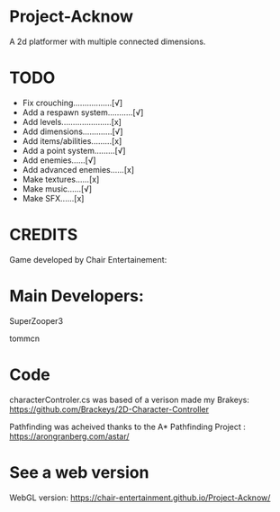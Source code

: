 # Project-Acknow

A 2d platformer with multiple connected dimensions.

# TODO
- Fix crouching.................[√]
- Add a respawn system...….....[√]
- Add levels......................[x]
- Add dimensions.............[√]
- Add items/abilities.........[x]
- Add a point system.........[√]
- Add enemies......[√]
- Add advanced enemies......[x]
- Make textures......[x]
- Make music......[√]
- Make SFX......[x]

# CREDITS

Game developed by Chair Entertainement:

# Main Developers: 

SuperZooper3

tommcn


# Code

characterControler.cs was based of a verison made my Brakeys: https://github.com/Brackeys/2D-Character-Controller

Pathfinding was acheived thanks to the A* Pathfinding Project : https://arongranberg.com/astar/

# See a web version

WebGL version: https://chair-entertainment.github.io/Project-Acknow/












